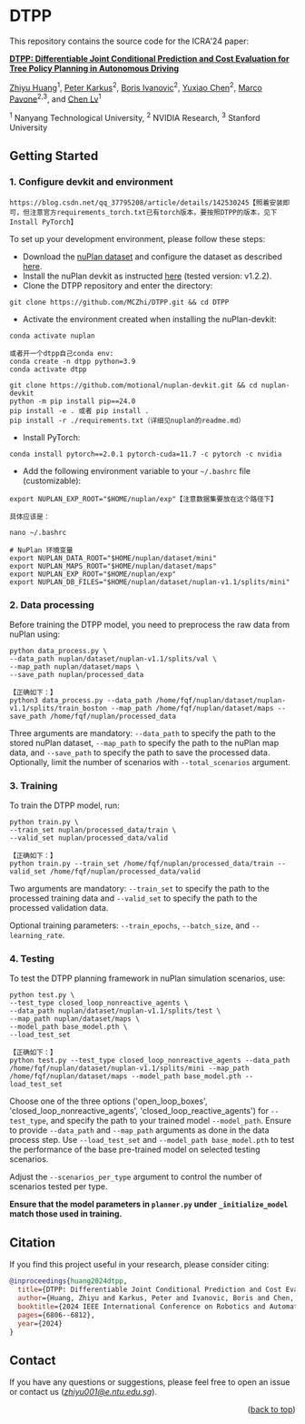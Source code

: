 # DTPP

This repository contains the source code for the ICRA'24 paper:


[**DTPP: Differentiable Joint Conditional Prediction and Cost Evaluation for Tree Policy Planning in Autonomous Driving**](https://arxiv.org/abs/2310.05885)

[Zhiyu Huang](https://mczhi.github.io/)<sup>1</sup>, [Peter Karkus](https://karkus.tilda.ws/)<sup>2</sup>, [Boris Ivanovic](https://www.borisivanovic.com/)<sup>2</sup>, [Yuxiao Chen](https://scholar.google.com/citations?user=AOdxmJYAAAAJ&hl=en)<sup>2</sup>, [Marco Pavone](https://scholar.google.com/citations?user=RhOpyXcAAAAJ&hl=en)<sup>2,3</sup>, and [Chen Lv](https://lvchen.wixsite.com/automan)<sup>1</sup>

<sup>1</sup> Nanyang Technological University, <sup>2</sup> NVIDIA Research, <sup>3</sup> Stanford University


## Getting Started
### 1. Configure devkit and environment
```
https://blog.csdn.net/qq_37795208/article/details/142530245【照着安装即可，但注意官方requirements_torch.txt已有torch版本，要按照DTPP的版本，见下Install PyTorch】
```
To set up your development environment, please follow these steps:
- Download the [nuPlan dataset](https://www.nuscenes.org/nuplan#download) and configure the dataset as described [here](https://nuplan-devkit.readthedocs.io/en/latest/dataset_setup.html). 
- Install the nuPlan devkit as instructed [here](https://nuplan-devkit.readthedocs.io/en/latest/installation.html) (tested version: v1.2.2). 
- Clone  the DTPP repository and enter the directory:
```
git clone https://github.com/MCZhi/DTPP.git && cd DTPP
```
- Activate the environment created when installing the nuPlan-devkit:
```
conda activate nuplan

或者开一个dtpp自己conda env:
conda create -n dtpp python=3.9
conda activate dtpp

git clone https://github.com/motional/nuplan-devkit.git && cd nuplan-devkit
python -m pip install pip==24.0
pip install -e . 或者 pip install .
pip install -r ./requirements.txt（详细见nuplan的readme.md）
```
- Install PyTorch:
```
conda install pytorch==2.0.1 pytorch-cuda=11.7 -c pytorch -c nvidia
```
- Add the following environment variable to your `~/.bashrc` file (customizable):
```
export NUPLAN_EXP_ROOT="$HOME/nuplan/exp"【注意数据集要放在这个路径下】

具体应该是：

nano ~/.bashrc

# NuPlan 环境变量
export NUPLAN_DATA_ROOT="$HOME/nuplan/dataset/mini"
export NUPLAN_MAPS_ROOT="$HOME/nuplan/dataset/maps"
export NUPLAN_EXP_ROOT="$HOME/nuplan/exp"
export NUPLAN_DB_FILES="$HOME/nuplan/dataset/nuplan-v1.1/splits/mini"
```

### 2. Data processing
Before training the DTPP model, you need to preprocess the raw data from nuPlan using:
```
python data_process.py \
--data_path nuplan/dataset/nuplan-v1.1/splits/val \
--map_path nuplan/dataset/maps \
--save_path nuplan/processed_data

【正确如下：】
python3 data_process.py --data_path /home/fqf/nuplan/dataset/nuplan-v1.1/splits/train_boston --map_path /home/fqf/nuplan/dataset/maps --save_path /home/fqf/nuplan/processed_data
```
Three arguments are mandatory: ```--data_path``` to specify the path to the stored nuPlan dataset, ```--map_path``` to specify the path to the nuPlan map data, and ```--save_path``` to specify the path to save the processed data. Optionally, limit the number of scenarios with ```--total_scenarios``` argument.

### 3. Training
To train the DTPP model, run:
```
python train.py \
--train_set nuplan/processed_data/train \
--valid_set nuplan/processed_data/valid

【正确如下：】
python train.py --train_set /home/fqf/nuplan/processed_data/train --valid_set /home/fqf/nuplan/processed_data/valid
```
Two arguments are mandatory: ```--train_set``` to specify the path to the processed training data and ```--valid_set``` to specify the path to the processed validation data.

Optional training parameters: ```--train_epochs```, ```--batch_size```, and ```--learning_rate```.

### 4. Testing
To test the DTPP planning framework in nuPlan simulation scenarios, use:
```
python test.py \
--test_type closed_loop_nonreactive_agents \
--data_path nuplan/dataset/nuplan-v1.1/splits/test \
--map_path nuplan/dataset/maps \
--model_path base_model.pth \
--load_test_set

【正确如下：】
python test.py --test_type closed_loop_nonreactive_agents --data_path /home/fqf/nuplan/dataset/nuplan-v1.1/splits/mini --map_path /home/fqf/nuplan/dataset/maps --model_path base_model.pth --load_test_set
```
Choose one of the three options ('open_loop_boxes', 'closed_loop_nonreactive_agents', 'closed_loop_reactive_agents') for ```--test_type```, and specify the path to your trained model ```--model_path```. Ensure to provide ```--data_path``` and ```--map_path``` arguments as done in the data process step. Use ```--load_test_set``` and ```--model_path base_model.pth``` to test the performance of the base pre-trained model on selected testing scenarios.

Adjust the ```--scenarios_per_type``` argument to control the number of scenarios tested per type. 

**Ensure that the model parameters in ```planner.py``` under ```_initialize_model``` match those used in training.**


## Citation
If you find this project useful in your research, please consider citing:
```BibTeX
@inproceedings{huang2024dtpp,
  title={DTPP: Differentiable Joint Conditional Prediction and Cost Evaluation for Tree Policy Planning in Autonomous Driving},
  author={Huang, Zhiyu and Karkus, Peter and Ivanovic, Boris and Chen, Yuxiao and Pavone, Marco and Lv, Chen},
  booktitle={2024 IEEE International Conference on Robotics and Automation (ICRA)},
  pages={6806--6812},
  year={2024}
}
```

## Contact
If you have any questions or suggestions, please feel free to open an issue or contact us (*zhiyu001@e.ntu.edu.sg*).

<p align="right">(<a href="#top">back to top</a>)</p>
